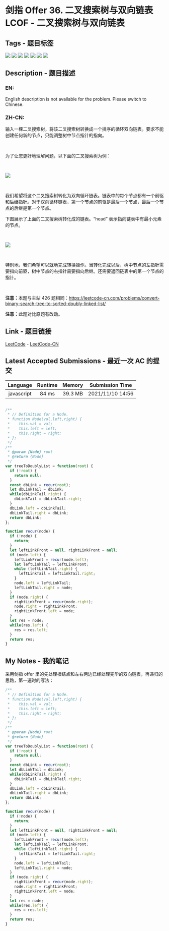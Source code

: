 
# 剑指 Offer 36. 二叉搜索树与双向链表  LCOF - 二叉搜索树与双向链表

## Tags - 题目标签

 <img src="https://img.shields.io/badge/Stack-栈-blue.svg">   <img src="https://img.shields.io/badge/Tree-树-blue.svg">   <img src="https://img.shields.io/badge/Depth-First Search-深度优先搜索-blue.svg">   <img src="https://img.shields.io/badge/Binary Search Tree-二叉搜索树-blue.svg">   <img src="https://img.shields.io/badge/Linked List-链表-blue.svg">   <img src="https://img.shields.io/badge/Binary Tree-二叉树-blue.svg">   <img src="https://img.shields.io/badge/Doubly-Linked List-双向链表-blue.svg">  


## Description - 题目描述

### EN:
English description is not available for the problem. Please switch to Chinese.

### ZH-CN:
<p>输入一棵二叉搜索树，将该二叉搜索树转换成一个排序的循环双向链表。要求不能创建任何新的节点，只能调整树中节点指针的指向。</p>

<p>&nbsp;</p>

<p>为了让您更好地理解问题，以下面的二叉搜索树为例：</p>

<p>&nbsp;</p>

<p><img src="https://assets.leetcode.com/uploads/2018/10/12/bstdlloriginalbst.png"></p>

<p>&nbsp;</p>

<p>我们希望将这个二叉搜索树转化为双向循环链表。链表中的每个节点都有一个前驱和后继指针。对于双向循环链表，第一个节点的前驱是最后一个节点，最后一个节点的后继是第一个节点。</p>

<p>下图展示了上面的二叉搜索树转化成的链表。&ldquo;head&rdquo; 表示指向链表中有最小元素的节点。</p>

<p>&nbsp;</p>

<p><img src="https://assets.leetcode.com/uploads/2018/10/12/bstdllreturndll.png"></p>

<p>&nbsp;</p>

<p>特别地，我们希望可以就地完成转换操作。当转化完成以后，树中节点的左指针需要指向前驱，树中节点的右指针需要指向后继。还需要返回链表中的第一个节点的指针。</p>

<p>&nbsp;</p>

<p><strong>注意：</strong>本题与主站 426 题相同：<a href="https://leetcode-cn.com/problems/convert-binary-search-tree-to-sorted-doubly-linked-list/">https://leetcode-cn.com/problems/convert-binary-search-tree-to-sorted-doubly-linked-list/</a></p>

<p><strong>注意：</strong>此题对比原题有改动。</p>



## Link - 题目链接

[LeetCode](https://leetcode.com/problems/er-cha-sou-suo-shu-yu-shuang-xiang-lian-biao-lcof/description/)  -  [LeetCode-CN](https://leetcode-cn.com/problems/er-cha-sou-suo-shu-yu-shuang-xiang-lian-biao-lcof/description/)
## Latest Accepted Submissions - 最近一次 AC 的提交


| Language | Runtime | Memory | Submission Time |
|:---:|:---:|:---:|:---:|
| javascript  | 84 ms | 39.3 MB | 2021/11/10 14:56 |

```javascript

/**
 * // Definition for a Node.
 * function Node(val,left,right) {
 *    this.val = val;
 *    this.left = left;
 *    this.right = right;
 * };
 */
/**
 * @param {Node} root
 * @return {Node}
 */
var treeToDoublyList = function(root) {
  if (!root) {
    return null;
  }
  const dbLink = recur(root);
  let dbLinkTail = dbLink;
  while(dbLinkTail.right) {
    dbLinkTail = dbLinkTail.right;
  }
  dbLink.left = dbLinkTail;
  dbLinkTail.right = dbLink;
  return dbLink;
};

function recur(node) {
  if (!node) {
    return;
  }
  let leftLinkFront = null, rightLinkFront = null;
  if (node.left) {
    leftLinkFront = recur(node.left);
    let leftLinkTail = leftLinkFront;
    while (leftLinkTail.right) {
      leftLinkTail = leftLinkTail.right;
    }
    node.left = leftLinkTail;
    leftLinkTail.right = node;
  }
  if (node.right) {
    rightLinkFront = recur(node.right);
    node.right = rightLinkFront;
    rightLinkFront.left = node;
  }
  let res = node;
  while(res.left) {
    res = res.left;
  }
  return res;
}

```
## My Notes - 我的笔记


采用剑指 offer 里的先处理根结点和左右两边已经处理完毕的双向链表，再递归的思路，第一遍时的写法：
```javascript
/**
 * // Definition for a Node.
 * function Node(val,left,right) {
 *    this.val = val;
 *    this.left = left;
 *    this.right = right;
 * };
 */
/**
 * @param {Node} root
 * @return {Node}
 */
var treeToDoublyList = function(root) {
  if (!root) {
    return null;
  }
  const dbLink = recur(root);
  let dbLinkTail = dbLink;
  while(dbLinkTail.right) {
    dbLinkTail = dbLinkTail.right;
  }
  dbLink.left = dbLinkTail;
  dbLinkTail.right = dbLink;
  return dbLink;
};

function recur(node) {
  if (!node) {
    return;
  }
  let leftLinkFront = null, rightLinkFront = null;
  if (node.left) {
    leftLinkFront = recur(node.left);
    let leftLinkTail = leftLinkFront;
    while (leftLinkTail.right) {
      leftLinkTail = leftLinkTail.right;
    }
    node.left = leftLinkTail;
    leftLinkTail.right = node;
  }
  if (node.right) {
    rightLinkFront = recur(node.right);
    node.right = rightLinkFront;
    rightLinkFront.left = node;
  }
  let res = node;
  while(res.left) {
    res = res.left;
  }
  return res;
}
```



